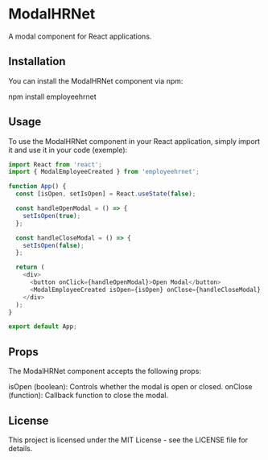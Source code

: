 # ModalHRNet

A modal component for React applications.

## Installation

You can install the ModalHRNet component via npm:

npm install employeehrnet

## Usage

To use the ModalHRNet component in your React application, simply import it and use it in your code (exemple):

```javascript
import React from 'react';
import { ModalEmployeeCreated } from 'employeehrnet';

function App() {
  const [isOpen, setIsOpen] = React.useState(false);

  const handleOpenModal = () => {
    setIsOpen(true);
  };

  const handleCloseModal = () => {
    setIsOpen(false);
  };

  return (
    <div>
      <button onClick={handleOpenModal}>Open Modal</button>
      <ModalEmployeeCreated isOpen={isOpen} onClose={handleCloseModal} />
    </div>
  );
}

export default App;

```

## Props
The ModalHRNet component accepts the following props:

isOpen (boolean): Controls whether the modal is open or closed.
onClose (function): Callback function to close the modal.

## License
This project is licensed under the MIT License - see the LICENSE file for details.